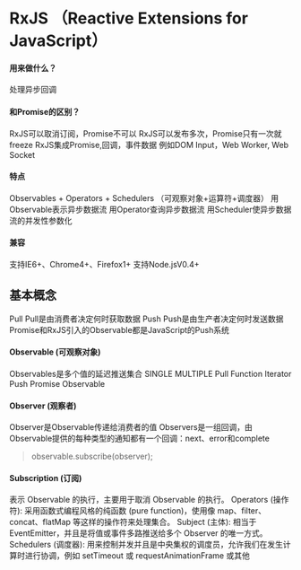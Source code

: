 # RxJS （Reactive Extensions for JavaScript）

#### 用来做什么？
 处理异步回调
#### 和Promise的区别？
 RxJS可以取消订阅，Promise不可以
 RxJS可以发布多次，Promise只有一次就freeze
 RxJS集成Promise,回调，事件数据 例如DOM Input，Web Worker, Web Socket
#### 特点
Observables + Operators + Schedulers （可观察对象+运算符+调度器）
用Observable表示异步数据流
用Operator查询异步数据流
用Scheduler使异步数据流的并发性参数化
#### 兼容
支持IE6+、Chrome4+、Firefox1+
支持Node.jsV0.4+


## 基本概念
Pull  Pull是由消费者决定何时获取数据
Push  Push是由生产者决定何时发送数据
Promise和RxJS引入的Observable都是JavaScript的Push系统
#### Observable (可观察对象)
Observables是多个值的延迟推送集合
      SINGLE	MULTIPLE
Pull	Function	Iterator
Push	Promise	Observable
    
#### Observer (观察者)
Observer是Observable传递给消费者的值
Observers是一组回调，由Observable提供的每种类型的通知都有一个回调：next、error和complete

> observable.subscribe(observer);

#### Subscription (订阅)
表示 Observable 的执行，主要用于取消 Observable 的执行。
Operators (操作符): 采用函数式编程风格的纯函数 (pure function)，使用像 map、filter、concat、flatMap 等这样的操作符来处理集合。
Subject (主体): 相当于 EventEmitter，并且是将值或事件多路推送给多个 Observer 的唯一方式。
Schedulers (调度器): 用来控制并发并且是中央集权的调度员，允许我们在发生计算时进行协调，例如 setTimeout 或 requestAnimationFrame 或其他

